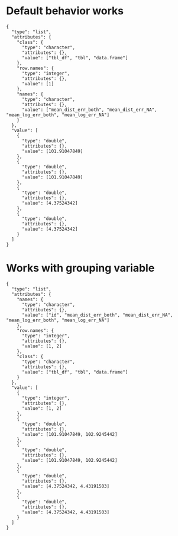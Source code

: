 # Default behavior works

    {
      "type": "list",
      "attributes": {
        "class": {
          "type": "character",
          "attributes": {},
          "value": ["tbl_df", "tbl", "data.frame"]
        },
        "row.names": {
          "type": "integer",
          "attributes": {},
          "value": [1]
        },
        "names": {
          "type": "character",
          "attributes": {},
          "value": ["mean_dist_err_both", "mean_dist_err_NA", "mean_log_err_both", "mean_log_err_NA"]
        }
      },
      "value": [
        {
          "type": "double",
          "attributes": {},
          "value": [101.91047849]
        },
        {
          "type": "double",
          "attributes": {},
          "value": [101.91047849]
        },
        {
          "type": "double",
          "attributes": {},
          "value": [4.37524342]
        },
        {
          "type": "double",
          "attributes": {},
          "value": [4.37524342]
        }
      ]
    }

# Works with grouping variable

    {
      "type": "list",
      "attributes": {
        "names": {
          "type": "character",
          "attributes": {},
          "value": ["id", "mean_dist_err_both", "mean_dist_err_NA", "mean_log_err_both", "mean_log_err_NA"]
        },
        "row.names": {
          "type": "integer",
          "attributes": {},
          "value": [1, 2]
        },
        "class": {
          "type": "character",
          "attributes": {},
          "value": ["tbl_df", "tbl", "data.frame"]
        }
      },
      "value": [
        {
          "type": "integer",
          "attributes": {},
          "value": [1, 2]
        },
        {
          "type": "double",
          "attributes": {},
          "value": [101.91047849, 102.9245442]
        },
        {
          "type": "double",
          "attributes": {},
          "value": [101.91047849, 102.9245442]
        },
        {
          "type": "double",
          "attributes": {},
          "value": [4.37524342, 4.43191503]
        },
        {
          "type": "double",
          "attributes": {},
          "value": [4.37524342, 4.43191503]
        }
      ]
    }

